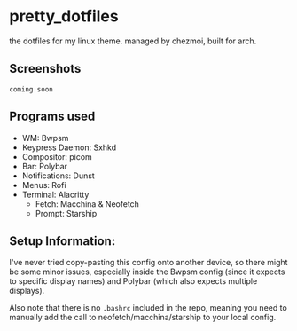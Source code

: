 # pretty_dotfiles
the dotfiles for my linux theme. managed by chezmoi, built for arch.

## Screenshots

`coming soon`

## Programs used

- WM: Bwpsm
- Keypress Daemon: Sxhkd
- Compositor: picom
- Bar: Polybar
- Notifications: Dunst
- Menus: Rofi
- Terminal: Alacritty
  - Fetch: Macchina & Neofetch
  - Prompt: Starship

## Setup Information:

I've never tried copy-pasting this config onto another device, so there might be some minor issues, especially inside the Bwpsm config (since it expects to specific display names) and Polybar (which also expects multiple displays).

Also note that there is no `.bashrc` included in the repo, meaning you need to manually add the call to neofetch/macchina/starship to your local config.
